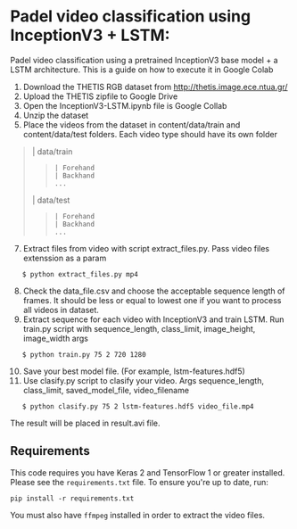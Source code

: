 # Padel video classification using InceptionV3 + LSTM:

Padel video classification using a pretrained InceptionV3 base model + a LSTM architecture.
This is a guide on how to execute it in Google Colab

1. Download the THETIS RGB dataset from <http://thetis.image.ece.ntua.gr/>
2. Upload the THETIS zipfile to Google Drive
3. Open the InceptionV3-LSTM.ipynb file is Google Collab
4. Unzip the dataset
6. Place the videos from the dataset in content/data/train and content/data/test folders. Each video type should have its own folder

>	| data/train
> >		| Forehand
> >		| Backhand
> >		...
>	| data/test
> >		| Forehand
> >		| Backhand
> >		...

7. Extract files from video with script extract_files.py. Pass video files extenssion as a param

`	$ python extract_files.py mp4`

8. Check the data_file.csv and choose the acceptable sequence length of frames. It should be less or equal to lowest one if you want to process all videos in dataset.
9. Extract sequence for each video with InceptionV3 and train LSTM. Run train.py script with sequence_length, class_limit, image_height, image_width args

`	$ python train.py 75 2 720 1280`

10. Save your best model file. (For example, lstm-features.hdf5)
11. Use clasify.py script to clasify your video. Args sequence_length, class_limit, saved_model_file, video_filename

`	$ python clasify.py 75 2 lstm-features.hdf5 video_file.mp4`

The result will be placed in result.avi file.

## Requirements

This code requires you have Keras 2 and TensorFlow 1 or greater installed. Please see the `requirements.txt` file. To ensure you're up to date, run:

`pip install -r requirements.txt`

You must also have `ffmpeg` installed in order to extract the video files.
